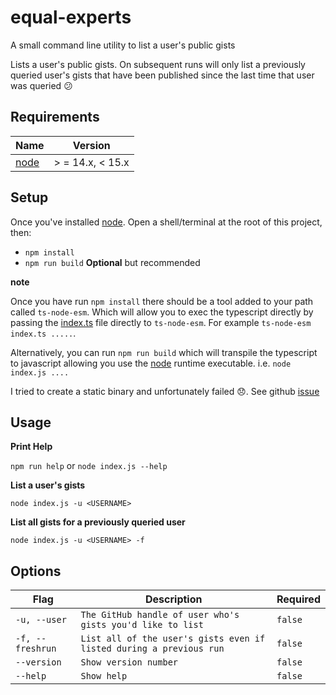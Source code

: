 # equal-experts
A small command line utility to list a user's public gists

[node]: https://nodejs.org/en/download/package-manager/

Lists a user's public gists.  On subsequent runs will only list a previously queried user's gists that have been published 
since the last time that user was queried :confused:

## Requirements

| Name     | Version            |
|----------|--------------------|
| [node]   | > = 14.x, < 15.x   |


## Setup

Once you've installed [node]. Open a shell/terminal at the root of this project, then:
* `npm install`
* `npm run build` **Optional** but recommended

**note**

Once you have run `npm install` there should be a tool added to your path called `ts-node-esm`. Which will allow you to exec the typescript directly by passing the [index.ts](index.ts)
file directly to `ts-node-esm`.  For example `ts-node-esm index.ts .....`.

Alternatively, you can run `npm run build` which will transpile the typescript to javascript allowing you use the [node] runtime
executable. i.e. `node index.js ....`

I tried to create a static binary and unfortunately failed :disappointed:. See github [issue](https://github.com/vercel/pkg/issues/1291)

## Usage

__Print Help__


`npm run help`
or
`node index.js --help`



__List a user's gists__


`node index.js -u <USERNAME>`

__List all gists for a previously queried user__


`node index.js -u <USERNAME> -f`


## Options

| Flag             | Description                                                         | Required |
|------------------|---------------------------------------------------------------------|----------|
| `-u, --user`     | `The GitHub handle of user who's gists you'd like to list`          | `false`  |
| `-f, --freshrun` | `List all of the user's gists even if listed during a previous run` | `false`  |
| `--version`      | `Show version number`                                               | `false`  |
| `--help`         | `Show help`                                                         | `false`  |
